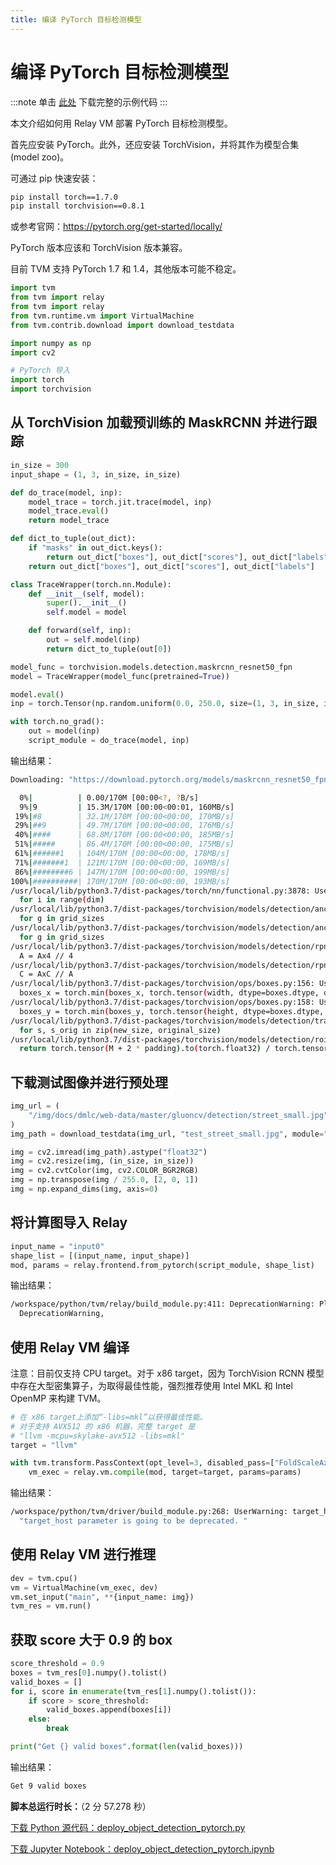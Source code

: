 ```yaml
---
title: 编译 PyTorch 目标检测模型
---
```


# 编译 PyTorch 目标检测模型

:::note
单击 [此处](https://tvm.apache.org/docs/how_to/deploy_models/deploy_object_detection_pytorch.html#sphx-glr-download-how-to-deploy-models-deploy-object-detection-pytorch-py) 下载完整的示例代码
:::

本文介绍如何用 Relay VM 部署 PyTorch 目标检测模型。

首先应安装 PyTorch。此外，还应安装 TorchVision，并将其作为模型合集 (model zoo)。

可通过 pip 快速安装：

``` bash
pip install torch==1.7.0
pip install torchvision==0.8.1
```

或参考官网：https://pytorch.org/get-started/locally/

PyTorch 版本应该和 TorchVision 版本兼容。

目前 TVM 支持 PyTorch 1.7 和 1.4，其他版本可能不稳定。

``` python
import tvm
from tvm import relay
from tvm import relay
from tvm.runtime.vm import VirtualMachine
from tvm.contrib.download import download_testdata

import numpy as np
import cv2

# PyTorch 导入
import torch
import torchvision
```

## 从 TorchVision 加载预训练的 MaskRCNN 并进行跟踪

``` python
in_size = 300
input_shape = (1, 3, in_size, in_size)

def do_trace(model, inp):
    model_trace = torch.jit.trace(model, inp)
    model_trace.eval()
    return model_trace

def dict_to_tuple(out_dict):
    if "masks" in out_dict.keys():
        return out_dict["boxes"], out_dict["scores"], out_dict["labels"], out_dict["masks"]
    return out_dict["boxes"], out_dict["scores"], out_dict["labels"]

class TraceWrapper(torch.nn.Module):
    def __init__(self, model):
        super().__init__()
        self.model = model

    def forward(self, inp):
        out = self.model(inp)
        return dict_to_tuple(out[0])

model_func = torchvision.models.detection.maskrcnn_resnet50_fpn
model = TraceWrapper(model_func(pretrained=True))

model.eval()
inp = torch.Tensor(np.random.uniform(0.0, 250.0, size=(1, 3, in_size, in_size)))

with torch.no_grad():
    out = model(inp)
    script_module = do_trace(model, inp)
```

输出结果：

``` bash
Downloading: "https://download.pytorch.org/models/maskrcnn_resnet50_fpn_coco-bf2d0c1e.pth" to /workspace/.cache/torch/hub/checkpoints/maskrcnn_resnet50_fpn_coco-bf2d0c1e.pth

  0%|          | 0.00/170M [00:00<?, ?B/s]
  9%|9         | 15.3M/170M [00:00<00:01, 160MB/s]
 19%|#8        | 32.1M/170M [00:00<00:00, 170MB/s]
 29%|##9       | 49.7M/170M [00:00<00:00, 176MB/s]
 40%|####      | 68.8M/170M [00:00<00:00, 185MB/s]
 51%|#####     | 86.4M/170M [00:00<00:00, 175MB/s]
 61%|######1   | 104M/170M [00:00<00:00, 178MB/s]
 71%|#######1  | 121M/170M [00:00<00:00, 169MB/s]
 86%|########6 | 147M/170M [00:00<00:00, 199MB/s]
100%|##########| 170M/170M [00:00<00:00, 193MB/s]
/usr/local/lib/python3.7/dist-packages/torch/nn/functional.py:3878: UserWarning: To copy construct from a tensor, it is recommended to use sourceTensor.clone().detach() or sourceTensor.clone().detach().requires_grad_(True), rather than torch.tensor(sourceTensor).
  for i in range(dim)
/usr/local/lib/python3.7/dist-packages/torchvision/models/detection/anchor_utils.py:127: UserWarning: __floordiv__ is deprecated, and its behavior will change in a future version of pytorch. It currently rounds toward 0 (like the 'trunc' function NOT 'floor'). This results in incorrect rounding for negative values. To keep the current behavior, use torch.div(a, b, rounding_mode='trunc'), or for actual floor division, use torch.div(a, b, rounding_mode='floor').
  for g in grid_sizes
/usr/local/lib/python3.7/dist-packages/torchvision/models/detection/anchor_utils.py:127: UserWarning: To copy construct from a tensor, it is recommended to use sourceTensor.clone().detach() or sourceTensor.clone().detach().requires_grad_(True), rather than torch.tensor(sourceTensor).
  for g in grid_sizes
/usr/local/lib/python3.7/dist-packages/torchvision/models/detection/rpn.py:73: UserWarning: __floordiv__ is deprecated, and its behavior will change in a future version of pytorch. It currently rounds toward 0 (like the 'trunc' function NOT 'floor'). This results in incorrect rounding for negative values. To keep the current behavior, use torch.div(a, b, rounding_mode='trunc'), or for actual floor division, use torch.div(a, b, rounding_mode='floor').
  A = Ax4 // 4
/usr/local/lib/python3.7/dist-packages/torchvision/models/detection/rpn.py:74: UserWarning: __floordiv__ is deprecated, and its behavior will change in a future version of pytorch. It currently rounds toward 0 (like the 'trunc' function NOT 'floor'). This results in incorrect rounding for negative values. To keep the current behavior, use torch.div(a, b, rounding_mode='trunc'), or for actual floor division, use torch.div(a, b, rounding_mode='floor').
  C = AxC // A
/usr/local/lib/python3.7/dist-packages/torchvision/ops/boxes.py:156: UserWarning: To copy construct from a tensor, it is recommended to use sourceTensor.clone().detach() or sourceTensor.clone().detach().requires_grad_(True), rather than torch.tensor(sourceTensor).
  boxes_x = torch.min(boxes_x, torch.tensor(width, dtype=boxes.dtype, device=boxes.device))
/usr/local/lib/python3.7/dist-packages/torchvision/ops/boxes.py:158: UserWarning: To copy construct from a tensor, it is recommended to use sourceTensor.clone().detach() or sourceTensor.clone().detach().requires_grad_(True), rather than torch.tensor(sourceTensor).
  boxes_y = torch.min(boxes_y, torch.tensor(height, dtype=boxes.dtype, device=boxes.device))
/usr/local/lib/python3.7/dist-packages/torchvision/models/detection/transform.py:293: UserWarning: To copy construct from a tensor, it is recommended to use sourceTensor.clone().detach() or sourceTensor.clone().detach().requires_grad_(True), rather than torch.tensor(sourceTensor).
  for s, s_orig in zip(new_size, original_size)
/usr/local/lib/python3.7/dist-packages/torchvision/models/detection/roi_heads.py:387: UserWarning: To copy construct from a tensor, it is recommended to use sourceTensor.clone().detach() or sourceTensor.clone().detach().requires_grad_(True), rather than torch.tensor(sourceTensor).
  return torch.tensor(M + 2 * padding).to(torch.float32) / torch.tensor(M).to(torch.float32)
```

## 下载测试图像并进行预处理

``` python
img_url = (
    "/img/docs/dmlc/web-data/master/gluoncv/detection/street_small.jpg"
)
img_path = download_testdata(img_url, "test_street_small.jpg", module="data")

img = cv2.imread(img_path).astype("float32")
img = cv2.resize(img, (in_size, in_size))
img = cv2.cvtColor(img, cv2.COLOR_BGR2RGB)
img = np.transpose(img / 255.0, [2, 0, 1])
img = np.expand_dims(img, axis=0)
```

## 将计算图导入 Relay

``` python
input_name = "input0"
shape_list = [(input_name, input_shape)]
mod, params = relay.frontend.from_pytorch(script_module, shape_list)
```

输出结果：

``` bash
/workspace/python/tvm/relay/build_module.py:411: DeprecationWarning: Please use input parameter mod (tvm.IRModule) instead of deprecated parameter mod (tvm.relay.function.Function)
  DeprecationWarning,
```

## 使用 Relay VM 编译

注意：目前仅支持 CPU target。对于 x86 target，因为 TorchVision RCNN 模型中存在大型密集算子，为取得最佳性能，强烈推荐使用 Intel MKL 和 Intel OpenMP 来构建 TVM。

``` python
# 在 x86 target上添加“-libs=mkl”以获得最佳性能。
# 对于支持 AVX512 的 x86 机器，完整 target 是
# "llvm -mcpu=skylake-avx512 -libs=mkl"
target = "llvm"

with tvm.transform.PassContext(opt_level=3, disabled_pass=["FoldScaleAxis"]):
    vm_exec = relay.vm.compile(mod, target=target, params=params)
```

输出结果：

``` bash
/workspace/python/tvm/driver/build_module.py:268: UserWarning: target_host parameter is going to be deprecated. Please pass in tvm.target.Target(target, host=target_host) instead.
  "target_host parameter is going to be deprecated. "
```

## 使用 Relay VM 进行推理

``` python
dev = tvm.cpu()
vm = VirtualMachine(vm_exec, dev)
vm.set_input("main", **{input_name: img})
tvm_res = vm.run()
```

## 获取 score 大于 0.9 的 box

``` python
score_threshold = 0.9
boxes = tvm_res[0].numpy().tolist()
valid_boxes = []
for i, score in enumerate(tvm_res[1].numpy().tolist()):
    if score > score_threshold:
        valid_boxes.append(boxes[i])
    else:
        break

print("Get {} valid boxes".format(len(valid_boxes)))
```

输出结果：

``` bash
Get 9 valid boxes
```

**脚本总运行时长：**（2 分 57.278 秒）

[下载 Python 源代码：deploy_object_detection_pytorch.py](https://tvm.apache.org/docs/_downloads/7795da4b258c8feff986668b95ef57ad/deploy_object_detection_pytorch.py)

[下载 Jupyter Notebook：deploy_object_detection_pytorch.ipynb](https://tvm.apache.org/docs/_downloads/399e1d7889ca66b69d51655784827503/deploy_object_detection_pytorch.ipynb)
